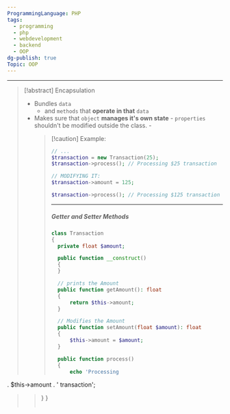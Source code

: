 ```yaml
---
ProgrammingLanguage: PHP
tags:
  - programming
  - php
  - webdevelopment
  - backend
  - OOP
dg-publish: true
Topic: OOP
---
```


---

> [!abstract] Encapsulation
>
> - Bundles `data`
>   - and `methods` that **operate in that** `data`
> - Makes sure that `object` **manages it's own state** - `properties` shouldn't be modified outside the class. -
>   > [!caution] Example:
>   >
>   > ```php
>   > // ...
>   > $transaction = new Transaction(25);
>   > $transaction->process(); // Processing $25 transaction
>   >
>   > // MODIFYING IT:
>   > $transaction->amount = 125;
>   >
>   > $transaction->process(); // Processing $125 transaction
>   >
>   > ```
>   >
>   > ***
>   >
>   > ##### Getter and Setter Methods
>   >
>   > ```php
>   > class Transaction
>   > {
>   > 	private float $amount;
>   >
>   > 	public function __construct()
>   > 	{
>   > 	}
>   >
>   > 	// prints the Amount
>   > 	public function getAmount(): float
>   > 	{
>   > 		return $this->amount;
>   > 	}
>   >
>   > 	// Modifies the Amount
>   > 	public function setAmount(float $amount): float
>   > 	{
>   > 		$this->amount = $amount;
>   > 	}
>   >
>   > 	public function process()
>   > 	{
>   > 		echo 'Processing 
 . $this->amount . ' transaction';
>   > 	}
>   > }
>   > ```
